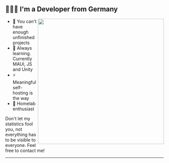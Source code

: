 ## 👨🏻‍💻 I'm a Developer from Germany
[<img align="right" width="400" src="https://github-readme-stats.vercel.app/api?username=darkirata&show_icons=true&theme=transparent"/>](https://github.com/DarkIrata/)
- 🔭 You can't have enough unfinished projects
- 🌱 Always learning. Currently MAUI, JS and Unity
- ⚡ Meaningful self-hosting is the way
- 🏡 Homelab enthusiast

Don't let my statistics fool you, not everything has to be visible to everyone.
Feel free to contact me!

---
